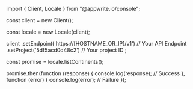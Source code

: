 import { Client, Locale } from "@appwrite.io/console";

const client = new Client();

const locale = new Locale(client);

client
    .setEndpoint('https://[HOSTNAME_OR_IP]/v1') // Your API Endpoint
    .setProject('5df5acd0d48c2') // Your project ID
;

const promise = locale.listContinents();

promise.then(function (response) {
    console.log(response); // Success
}, function (error) {
    console.log(error); // Failure
});